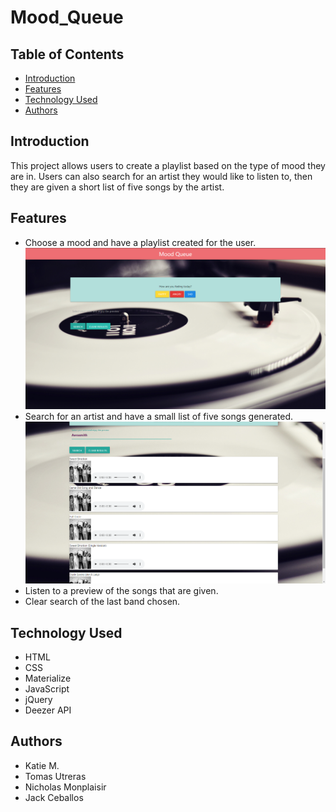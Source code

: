 # Mood_Queue

## Table of Contents
- [Introduction](#introduction)
- [Features](#features)
- [Technology Used](#technology-used)
- [Authors](#authors)

## Introduction
This project allows users to create a playlist based on the type of mood they are in. Users can also search for an artist they would like to listen to, then they are given a short list of five songs by the artist.

## Features
- Choose a mood and have a playlist created for the user.
![Main Page of Mood Queue](Assets/base.png)
- Search for an artist and have a small list of five songs generated.
![Search Feature of Mood Queue](Assets/search.png)
- Listen to a preview of the songs that are given.
- Clear search of the last band chosen.

## Technology Used
- HTML
- CSS
- Materialize
- JavaScript
- jQuery
- Deezer API

## Authors
- Katie M.
- Tomas Utreras
- Nicholas Monplaisir
- Jack Ceballos